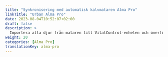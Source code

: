 ```yaml
---
title: "Synkronisering med automatisk kalvmataren Alma Pro"
linkTitle: "Urban Alma Pro"
date: 2023-08-04T10:52:07+02:00
draft: false
description: >
  Importera alla djur från mataren till VitalControl-enheten och överför registrerade temperaturer, vikter och djurbetyg till mataren.
weight: 20
categories: [Alma Pro]
translationKey: alma-pro
---
```

